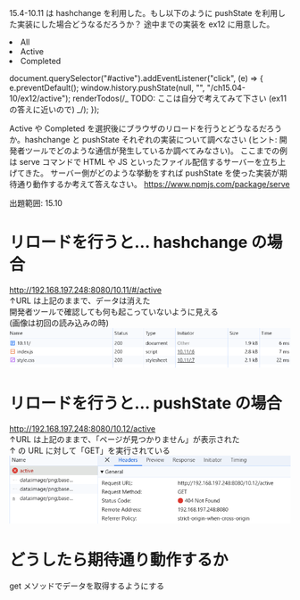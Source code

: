 15.4-10.11 は hashchange を利用した。もし以下のように pushState を利用した実装にした場合どうなるだろうか？ 途中までの実装を ex12 に用意した。

<footer>
  <li><a id="all">All</a></li>
  <li><a id="active">Active</a></li>
  <li><a id="completed">Completed</a></li>
</footer>

document.querySelector("#active").addEventListener("click", (e) => {
e.preventDefault();
window.history.pushState(null, "", "/ch15.04-10/ex12/active");
renderTodos(/_ TODO: ここは自分で考えてみて下さい (ex11 の答えに近いので) _/);
});

Active や Completed を選択後にブラウザのリロードを行うとどうなるだろうか。hashchange と pushState それぞれの実装について調べなさい
(ヒント: 開発者ツールでどのような通信が発生しているか調べてみなさい)。
ここまでの例は serve コマンドで HTML や JS といったファイル配信するサーバーを立ち上げてきた。
サーバー側がどのような挙動をすれば pushState を使った実装が期待通り動作するか考えて答えなさい。
https://www.npmjs.com/package/serve

出題範囲: 15.10

# リロードを行うと… hashchange の場合

http://192.168.197.248:8080/10.11/#/active  
↑URL は上記のままで、データは消えた  
開発者ツールで確認しても何も起こっていないように見える  
(画像は初回の読み込みの時)
![alt text](image.png)

# リロードを行うと… pushState の場合

http://192.168.197.248:8080/10.12/active  
↑URL は上記のままで、「ページが見つかりません」が表示された  
↑ の URL に対して「GET」を実行されている
![alt text](image-1.png)

# どうしたら期待通り動作するか

get メソッドでデータを取得するようにする
